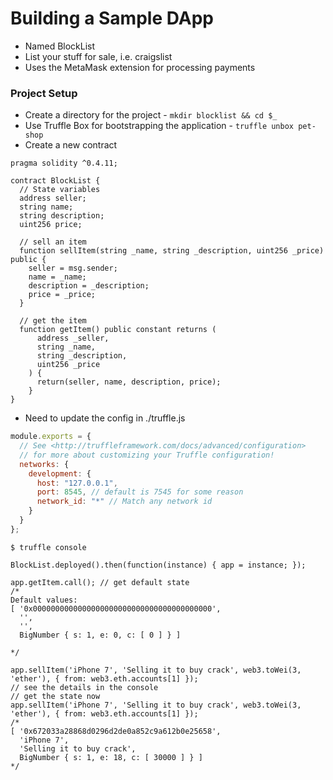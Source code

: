 # Building a Sample DApp

- Named BlockList
- List your stuff for sale, i.e. craigslist
- Uses the MetaMask extension for processing payments

### Project Setup
- Create a directory for the project - `mkdir blocklist && cd $_`
- Use Truffle Box for bootstrapping the application - `truffle unbox pet-shop`
- Create a new contract

```
pragma solidity ^0.4.11;

contract BlockList {
  // State variables
  address seller;
  string name;
  string description;
  uint256 price;

  // sell an item
  function sellItem(string _name, string _description, uint256 _price) public {
    seller = msg.sender;
    name = _name;
    description = _description;
    price = _price;
  }

  // get the item
  function getItem() public constant returns (
      address _seller,
      string _name,
      string _description,
      uint256 _price
    ) {
      return(seller, name, description, price);
    }
}
```
- Need to update the config in ./truffle.js
```javascript
module.exports = {
  // See <http://truffleframework.com/docs/advanced/configuration>
  // for more about customizing your Truffle configuration!
  networks: {
    development: {
      host: "127.0.0.1",
      port: 8545, // default is 7545 for some reason
      network_id: "*" // Match any network id
    }
  }
};
```

```
$ truffle console

BlockList.deployed().then(function(instance) { app = instance; });

app.getItem.call(); // get default state
/*
Default values:
[ '0x0000000000000000000000000000000000000000',
  '',
  '',
  BigNumber { s: 1, e: 0, c: [ 0 ] } ]

*/

app.sellItem('iPhone 7', 'Selling it to buy crack', web3.toWei(3, 'ether'), { from: web3.eth.accounts[1] });
// see the details in the console
// get the state now
app.sellItem('iPhone 7', 'Selling it to buy crack', web3.toWei(3, 'ether'), { from: web3.eth.accounts[1] });
/*
[ '0x672033a28868d0296d2de0a852c9a612b0e25658',
  'iPhone 7',
  'Selling it to buy crack',
  BigNumber { s: 1, e: 18, c: [ 30000 ] } ]
*/
```
